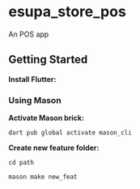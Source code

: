 # esupa_store_pos

An POS app

## Getting Started

**Install Flutter:**



### Using Mason

**Activate Mason brick:**
```shell
dart pub global activate mason_cli
```

**Create new feature folder:**

```shell
cd path
```

```shell
mason make new_feat
```





